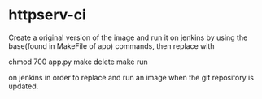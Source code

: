 # httpserv-ci


Create a original version of the image and run it on jenkins by using the base(found in MakeFile of app) commands, then replace with 


chmod 700 app.py
make delete
make run

on jenkins in order to replace and run an image when the git repository is updated.
